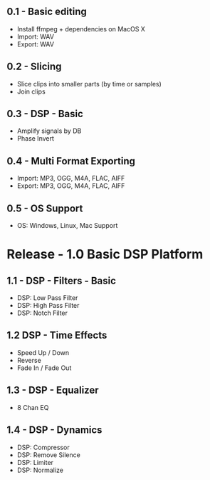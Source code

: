 0.1 - Basic editing
-------------------
- Install ffmpeg + dependencies on MacOS X
- Import: WAV
- Export: WAV


0.2 - Slicing
-------------
- Slice clips into smaller parts (by time or samples)
- Join clips


0.3 - DSP - Basic
----------------
- Amplify signals by DB
- Phase Invert


0.4 - Multi Format Exporting
----------------------------
- Import: MP3, OGG, M4A, FLAC, AIFF
- Export: MP3, OGG, M4A, FLAC, AIFF

0.5 - OS Support
----------------
- OS: Windows, Linux, Mac Support


Release - 1.0 Basic DSP Platform
==============================


1.1 - DSP - Filters - Basic
---------------------------

- DSP: Low Pass Filter
- DSP: High Pass Filter
- DSP: Notch Filter


1.2 DSP - Time Effects
----------------------
- Speed Up / Down
- Reverse
- Fade In / Fade Out


1.3 - DSP - Equalizer
---------------------
- 8 Chan EQ


1.4 - DSP - Dynamics
----------------------

- DSP: Compressor
- DSP: Remove Silence
- DSP: Limiter
- DSP: Normalize
